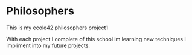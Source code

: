 # Philosophers
This is my ecole42 philosophers project1

With each project I complete of this school im learning new techniques I impliment into my future projects.

